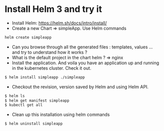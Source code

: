 # Install Helm 3 and try it


- Install Helm: https://helm.sh/docs/intro/install/
- Create a new Chart => simpleApp. Use Helm commands
```sh
helm create simpleapp 
```
- Can you browse through all the  generated files : templates, values ... and try to understand how it works ? 
- What is the default project in the chart helm ? 
=> nginx
- Install the application. And voila you have an application up and running in the kubernetes cluster. Check it out.
```sh
$ helm install simpleapp ./simpleapp
```
- Checkout the revision, version saved by Helm and using Helm API.
```sh
$ helm ls
$ helm get manifest simpleapp
$ kubectl get all
```
- Clean up this installation using helm commands
```sh
$ helm uninstall simpleapp 
```





